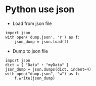 # Python use json
+ Load from json file
```
import json
with open('dump.json', 'r') as f:
    json_dump = json.load(f)
```
+ Dump to json file
```
import json
dict = { "Data" : "myData" }
json_dump = json.dumps(dict, indent=4)
with open("dump.json", "w") as f:
    f.write(json_dump)
```
